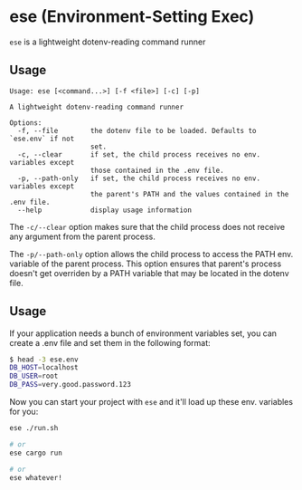 # ese (Environment-Setting Exec)

`ese` is a lightweight dotenv-reading command runner

## Usage

```
Usage: ese [<command...>] [-f <file>] [-c] [-p]

A lightweight dotenv-reading command runner

Options:
  -f, --file        the dotenv file to be loaded. Defaults to `ese.env` if not
                    set.
  -c, --clear       if set, the child process receives no env. variables except
                    those contained in the .env file.
  -p, --path-only   if set, the child process receives no env. variables except
                    the parent's PATH and the values contained in the .env file.
  --help            display usage information
```

The `-c/--clear` option makes sure that the child process does not receive any argument from the parent process.

The `-p/--path-only` option allows the child process to access the PATH env. variable of the parent process. This option ensures that parent's process doesn't get overriden by a PATH variable that may be located in the dotenv file.

## Usage

If your application needs a bunch of environment variables set, you can create a .env file and set them in the following format:

```sh
$ head -3 ese.env
DB_HOST=localhost
DB_USER=root
DB_PASS=very.good.password.123
```

Now you can start your project with `ese` and it'll load up these env. variables for you:

```sh
ese ./run.sh

# or
ese cargo run

# or 
ese whatever!
```